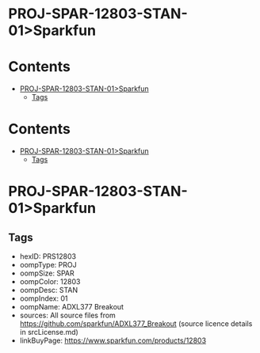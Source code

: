 
PROJ-SPAR-12803-STAN-01>Sparkfun
================================

Contents
========

* [PROJ-SPAR-12803-STAN-01>Sparkfun](#proj-spar-12803-stan-01sparkfun)
	* [Tags](#tags)

Contents
========

* [PROJ-SPAR-12803-STAN-01>Sparkfun](#proj-spar-12803-stan-01sparkfun)
	* [Tags](#tags)

# PROJ-SPAR-12803-STAN-01>Sparkfun

## Tags

- hexID: PRS12803
- oompType: PROJ
- oompSize: SPAR
- oompColor: 12803
- oompDesc: STAN
- oompIndex: 01
- oompName: ADXL377 Breakout
- sources: All source files from https://github.com/sparkfun/ADXL377_Breakout (source licence details in srcLicense.md)
- linkBuyPage: https://www.sparkfun.com/products/12803
